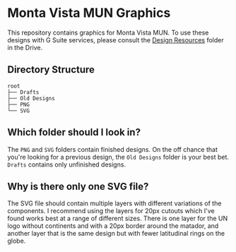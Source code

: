 # Monta Vista MUN Graphics

This repository contains graphics for Monta Vista MUN. To use these designs with G Suite services, please consult the [Design Resources](https://drive.google.com/drive/folders/1nfyKwX_gjtxmoT8p4e-wENJRNvE-Ptq3?usp=sharing) folder in the Drive.

## Directory Structure

```
root
├── Drafts
├── Old Designs
├── PNG
└── SVG
```

## Which folder should I look in?

The `PNG` and `SVG` folders contain finished designs. On the off chance that you're looking for a previous design, the `Old Designs` folder is your best bet. `Drafts` contains only unfinished designs.

## Why is there only one SVG file?

The SVG file should contain multiple layers with different variations of the components. I recommend using the layers for 20px cutouts which I've found works best at a range of different sizes. There is one layer for the UN logo without continents and with a 20px border around the matador, and another layer that is the same design but with fewer latitudinal rings on the globe.
